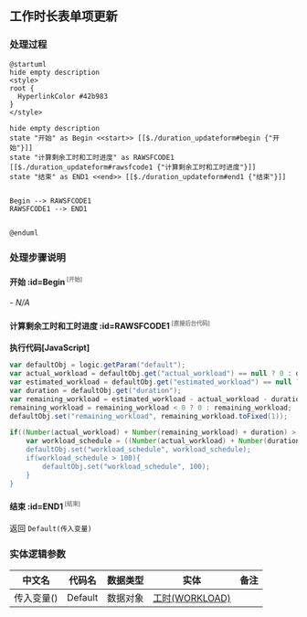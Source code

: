 ## 工作时长表单项更新 <!-- {docsify-ignore-all} -->

   

### 处理过程

```plantuml
@startuml
hide empty description
<style>
root {
  HyperlinkColor #42b983
}
</style>

hide empty description
state "开始" as Begin <<start>> [[$./duration_updateform#begin {"开始"}]]
state "计算剩余工时和工时进度" as RAWSFCODE1  [[$./duration_updateform#rawsfcode1 {"计算剩余工时和工时进度"}]]
state "结束" as END1 <<end>> [[$./duration_updateform#end1 {"结束"}]]


Begin --> RAWSFCODE1
RAWSFCODE1 --> END1


@enduml
```


### 处理步骤说明

#### 开始 :id=Begin<sup class="footnote-symbol"> <font color=gray size=1>[开始]</font></sup>



*- N/A*
#### 计算剩余工时和工时进度 :id=RAWSFCODE1<sup class="footnote-symbol"> <font color=gray size=1>[直接后台代码]</font></sup>



<p class="panel-title"><b>执行代码[JavaScript]</b></p>

```groovy
var defaultObj = logic.getParam("default");
var actual_workload = defaultObj.get("actual_workload") == null ? 0 : defaultObj.get("actual_workload");
var estimated_workload = defaultObj.get("estimated_workload") == null ? 0 : defaultObj.get("estimated_workload");
var duration = defaultObj.get("duration");
var remaining_workload = estimated_workload - actual_workload - duration;
remaining_workload = remaining_workload < 0 ? 0 : remaining_workload;
defaultObj.set("remaining_workload", remaining_workload.toFixed(1));

if((Number(actual_workload) + Number(remaining_workload) + duration) > 0 && (Number(actual_workload) + duration > 0)){
    var workload_schedule = ((Number(actual_workload) + Number(duration)) / (Number(actual_workload) + duration + Number(remaining_workload))) * 100;
    defaultObj.set("workload_schedule", workload_schedule);
    if(workload_schedule > 100){
        defaultObj.set("workload_schedule", 100);
    }
}
```

#### 结束 :id=END1<sup class="footnote-symbol"> <font color=gray size=1>[结束]</font></sup>



返回 `Default(传入变量)`



### 实体逻辑参数

|    中文名   |    代码名    |  数据类型    |  实体   |备注 |
| --------| --------| -------- | -------- | --------   |
|传入变量(<i class="fa fa-check"/></i>)|Default|数据对象|[工时(WORKLOAD)](module/Base/Workload.md)||

